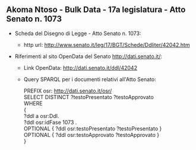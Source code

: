 ## Akoma Ntoso - Bulk Data - 17a legislatura - Atto Senato n. 1073 ##

* Scheda del Disegno di Legge - Atto Senato n. 1073:
	* http url: http://www.senato.it/leg/17/BGT/Schede/Ddliter/42042.htm

* Riferimenti al sito OpenData del Senato http://dati.senato.it/:
	* Link OpenData: http://dati.senato.it/ddl/42042
	* Query SPARQL per i documenti relativi all'Atto Senato:

        PREFIX osr: <http://dati.senato.it/osr/>  
		SELECT DISTINCT ?testoPresentato ?testoApprovato  
		WHERE  
		{  
		    ?ddl a osr:Ddl.  
		    ?ddl osr:idFase 1073 .  
		    OPTIONAL { ?ddl osr:testoPresentato ?testoPresentato }  
		    OPTIONAL { ?ddl osr:testoApprovato ?testoApprovato }  
		}
		